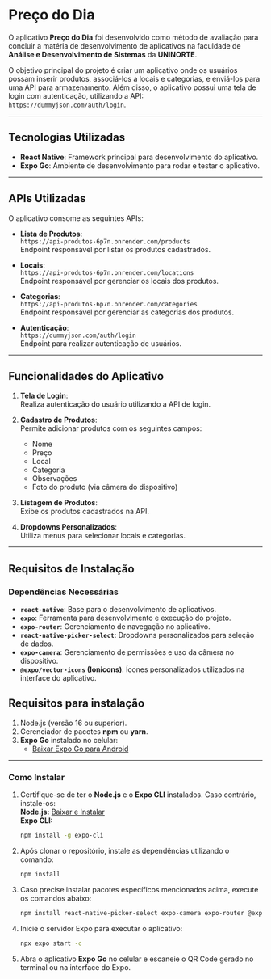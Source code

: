 # Preço do Dia

O aplicativo **Preço do Dia** foi desenvolvido como método de avaliação para concluir a matéria de desenvolvimento de aplicativos na faculdade de **Análise e Desenvolvimento de Sistemas** da **UNINORTE**.

O objetivo principal do projeto é criar um aplicativo onde os usuários possam inserir produtos, associá-los a locais e categorias, e enviá-los para uma API para armazenamento. Além disso, o aplicativo possui uma tela de login com autenticação, utilizando a API: `https://dummyjson.com/auth/login`.

---

## Tecnologias Utilizadas

- **React Native**: Framework principal para desenvolvimento do aplicativo.
- **Expo Go**: Ambiente de desenvolvimento para rodar e testar o aplicativo.

---

## APIs Utilizadas

O aplicativo consome as seguintes APIs:

- **Lista de Produtos**:  
  `https://api-produtos-6p7n.onrender.com/products`  
  Endpoint responsável por listar os produtos cadastrados.

- **Locais**:  
  `https://api-produtos-6p7n.onrender.com/locations`  
  Endpoint responsável por gerenciar os locais dos produtos.

- **Categorias**:  
  `https://api-produtos-6p7n.onrender.com/categories`  
  Endpoint responsável por gerenciar as categorias dos produtos.

- **Autenticação**:  
  `https://dummyjson.com/auth/login`  
  Endpoint para realizar autenticação de usuários.

---

## Funcionalidades do Aplicativo

1. **Tela de Login**:  
   Realiza autenticação do usuário utilizando a API de login.
   
2. **Cadastro de Produtos**:  
   Permite adicionar produtos com os seguintes campos:  
   - Nome
   - Preço
   - Local
   - Categoria
   - Observações
   - Foto do produto (via câmera do dispositivo)

3. **Listagem de Produtos**:  
   Exibe os produtos cadastrados na API.

4. **Dropdowns Personalizados**:  
   Utiliza menus para selecionar locais e categorias.

---

## Requisitos de Instalação

### **Dependências Necessárias**

- **`react-native`**: Base para o desenvolvimento de aplicativos.  
- **`expo`**: Ferramenta para desenvolvimento e execução do projeto.  
- **`expo-router`**: Gerenciamento de navegação no aplicativo.  
- **`react-native-picker-select`**: Dropdowns personalizados para seleção de dados.  
- **`expo-camera`**: Gerenciamento de permissões e uso da câmera no dispositivo.  
- **`@expo/vector-icons` (Ionicons)**: Ícones personalizados utilizados na interface do aplicativo.
## Requisitos para instalação

1. Node.js (versão 16 ou superior).
2. Gerenciador de pacotes **npm** ou **yarn**.
3. **Expo Go** instalado no celular:
   - [Baixar Expo Go para Android](https://play.google.com/store/apps/details?id=host.exp.exponent)

---

### **Como Instalar**

1. Certifique-se de ter o **Node.js** e o **Expo CLI** instalados. Caso contrário, instale-os:  
   **Node.js:** [Baixar e Instalar](https://nodejs.org/)  
   **Expo CLI:**  
   ```bash
   npm install -g expo-cli
   ```

2. Após clonar o repositório, instale as dependências utilizando o comando:  
   ```bash
   npm install
   ```

3. Caso precise instalar pacotes específicos mencionados acima, execute os comandos abaixo:  
   ```bash
   npm install react-native-picker-select expo-camera expo-router @expo/vector-icons
   ```

4. Inicie o servidor Expo para executar o aplicativo:  
   ```bash
   npx expo start -c
   ```

5. Abra o aplicativo **Expo Go** no celular e escaneie o QR Code gerado no terminal ou na interface do Expo.

